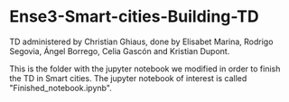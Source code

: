 # Ense3-Smart-cities-Building-TD
TD administered by Christian Ghiaus, done by Elisabet Marina, Rodrigo Segovia, Ángel Borrego, Celia Gascón and Kristian Dupont. 


This is the folder with the jupyter notebook we modified in order to finish the TD in Smart cities. The jupyter notebook of interest is called "Finished_notebook.ipynb". 
